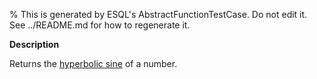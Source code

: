 % This is generated by ESQL's AbstractFunctionTestCase. Do not edit it. See ../README.md for how to regenerate it.

**Description**

Returns the [hyperbolic sine](https://en.wikipedia.org/wiki/Hyperbolic_functions) of a number.

